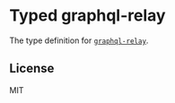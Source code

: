 # Typed graphql-relay

The type definition for [`graphql-relay`](https://github.com/graphql/graphql-relay-js).

## License

MIT

